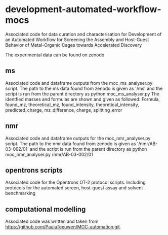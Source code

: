 # development-automated-workflow-mocs
Associated code for data curation and characterisation for Development of an Automated Workflow for Screening the Assembly and Host-Guest Behavior of Metal-Organic Cages towards Accelerated Discovery

The experimental data can be found on zenodo 

## ms 
Associated code and dataframe outputs from the moc_ms_analyser.py script. 
The path to the ms data found from zenodo is given as '/ms' and the script is run from the parent directory as python moc_ms_analyser.py 
The identfied masses and formulas are shown and given as followed: Formula, found_mz, theoretical_mz, found_intensity, theoretical_intensity, predicted_charge, mz_difference, charge, splitting_error

## nmr 
Associated code and dataframe outputs for the moc_nmr_analyser.py script.
The path to the nmr data found from zenodo is given as '/nmr/AB-03-002/01' and the script is run from the parent directory as python moc_nmr_analyser.py /nmr/AB-03-002/01

## opentrons scripts
Associated code for the Opentrons OT-2 protocol scripts. 
Including protocols for the automated screen, host-guest assay and solvent benchmarking

## computational modelling 
Associated code was written and taken from https://github.com/PaulaTeeuwen/MOC-automation.git. 
